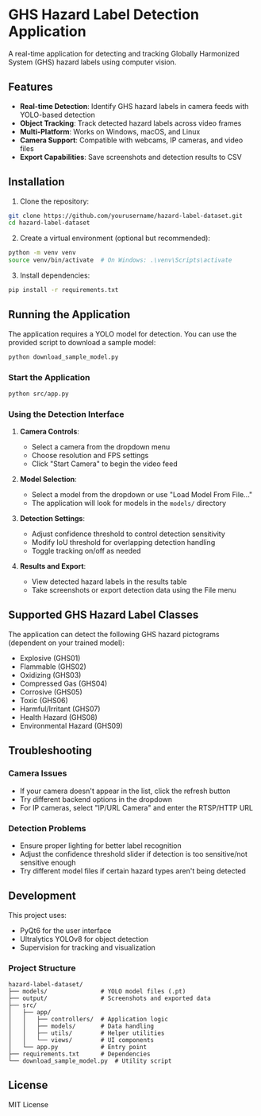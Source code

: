# GHS Hazard Label Detection Application

A real-time application for detecting and tracking Globally Harmonized System (GHS) hazard labels using computer vision.

## Features

- **Real-time Detection**: Identify GHS hazard labels in camera feeds with YOLO-based detection
- **Object Tracking**: Track detected hazard labels across video frames
- **Multi-Platform**: Works on Windows, macOS, and Linux
- **Camera Support**: Compatible with webcams, IP cameras, and video files
- **Export Capabilities**: Save screenshots and detection results to CSV

## Installation

1. Clone the repository:
```bash
git clone https://github.com/yourusername/hazard-label-dataset.git
cd hazard-label-dataset
```

2. Create a virtual environment (optional but recommended):
```bash
python -m venv venv
source venv/bin/activate  # On Windows: .\venv\Scripts\activate
```

3. Install dependencies:
```bash
pip install -r requirements.txt
```

## Running the Application

The application requires a YOLO model for detection. You can use the provided script to download a sample model:

```bash
python download_sample_model.py
```

### Start the Application

```bash
python src/app.py
```

### Using the Detection Interface

1. **Camera Controls**:
   - Select a camera from the dropdown menu
   - Choose resolution and FPS settings
   - Click "Start Camera" to begin the video feed

2. **Model Selection**:
   - Select a model from the dropdown or use "Load Model From File..."
   - The application will look for models in the `models/` directory

3. **Detection Settings**:
   - Adjust confidence threshold to control detection sensitivity
   - Modify IoU threshold for overlapping detection handling 
   - Toggle tracking on/off as needed

4. **Results and Export**:
   - View detected hazard labels in the results table
   - Take screenshots or export detection data using the File menu

## Supported GHS Hazard Label Classes

The application can detect the following GHS hazard pictograms (dependent on your trained model):

- Explosive (GHS01)
- Flammable (GHS02)
- Oxidizing (GHS03)
- Compressed Gas (GHS04)
- Corrosive (GHS05)
- Toxic (GHS06)
- Harmful/Irritant (GHS07)
- Health Hazard (GHS08)
- Environmental Hazard (GHS09)

## Troubleshooting

### Camera Issues
- If your camera doesn't appear in the list, click the refresh button
- Try different backend options in the dropdown
- For IP cameras, select "IP/URL Camera" and enter the RTSP/HTTP URL

### Detection Problems
- Ensure proper lighting for better label recognition
- Adjust the confidence threshold slider if detection is too sensitive/not sensitive enough
- Try different model files if certain hazard types aren't being detected

## Development

This project uses:
- PyQt6 for the user interface
- Ultralytics YOLOv8 for object detection
- Supervision for tracking and visualization

### Project Structure

```
hazard-label-dataset/
├── models/               # YOLO model files (.pt)
├── output/               # Screenshots and exported data
├── src/
│   ├── app/
│   │   ├── controllers/  # Application logic
│   │   ├── models/       # Data handling
│   │   ├── utils/        # Helper utilities
│   │   └── views/        # UI components
│   └── app.py            # Entry point
├── requirements.txt      # Dependencies
└── download_sample_model.py  # Utility script
```

## License

MIT License
